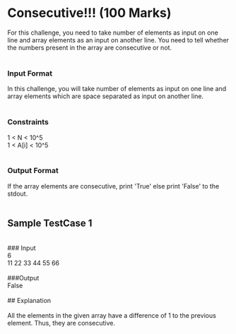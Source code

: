 # Consecutive!!! (100 Marks)<br/>
For this challenge, you need to take number of elements as input on one line and array elements as an input on another line. You need to tell whether the numbers present in the array are consecutive or not.<br/>
<br/>
### Input Format<br/>
In this challenge, you will take number of elements as input on one line and array elements which are space separated as input on another line. <br/>
<br/>
### Constraints<br/>
1 < N < 10^5<br/>
1 < A[i] < 10^5<br/>
<br/>
### Output Format<br/>
If the array elements are consecutive, print 'True' else print 'False' to the stdout. <br/>
<br/>
## Sample TestCase 1 <br/>
<br/>
### Input<br/>
6<br/>
11 22 33 44 55 66<br/>
<br/>
###Output<br/>
False<br/>
<br/>
## Explanation<br/>
<br/>
All the elements in the given array have a difference of 1 to the previous element. Thus, they are consecutive. <br/>